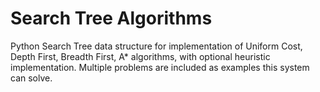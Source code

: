 # Search Tree Algorithms
Python Search Tree data structure for implementation of Uniform Cost, Depth First, Breadth First, A* algorithms, with optional heuristic implementation. Multiple problems are included as examples this system can solve.
